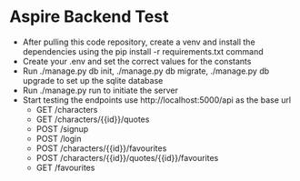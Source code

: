 # Aspire Backend Test
- After pulling this code repository, create a venv and install the dependencies using the pip install -r requirements.txt command
- Create your .env and set the correct values for the constants
- Run ./manage.py db init, ./manage.py db migrate, ./manage.py db upgrade to set up the sqlite database
- Run ./manage.py run to initiate the server 
- Start testing the endpoints use http://localhost:5000/api as the base url 
    - GET /characters
    - GET /characters/{{id}}/quotes
    - POST /signup
    - POST /login
    - POST /characters/{{id}}/favourites
    - POST /characters/{{id}}/quotes/{{id}}/favourites
    - GET /favourites